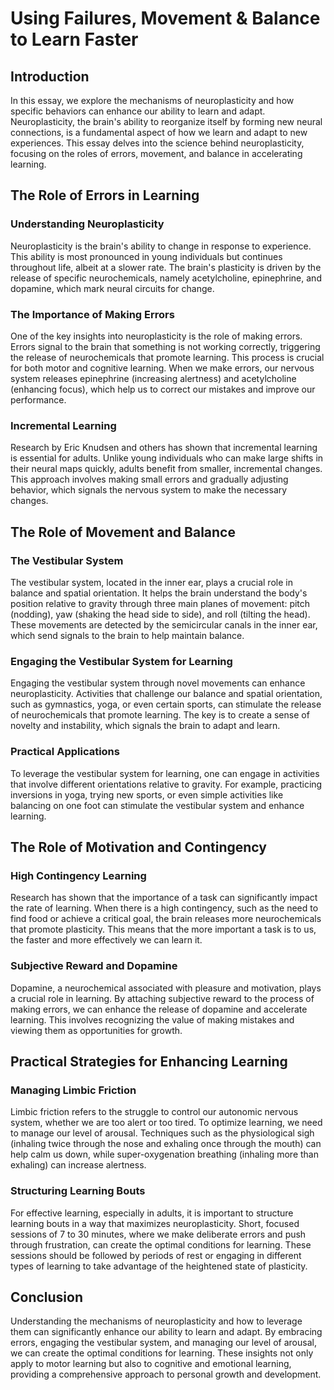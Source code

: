 # Using Failures, Movement & Balance to Learn Faster

## Introduction

In this essay, we explore the mechanisms of neuroplasticity and how specific behaviors can enhance our ability to learn and adapt. Neuroplasticity, the brain's ability to reorganize itself by forming new neural connections, is a fundamental aspect of how we learn and adapt to new experiences. This essay delves into the science behind neuroplasticity, focusing on the roles of errors, movement, and balance in accelerating learning.

## The Role of Errors in Learning

### Understanding Neuroplasticity

Neuroplasticity is the brain's ability to change in response to experience. This ability is most pronounced in young individuals but continues throughout life, albeit at a slower rate. The brain's plasticity is driven by the release of specific neurochemicals, namely acetylcholine, epinephrine, and dopamine, which mark neural circuits for change.

### The Importance of Making Errors

One of the key insights into neuroplasticity is the role of making errors. Errors signal to the brain that something is not working correctly, triggering the release of neurochemicals that promote learning. This process is crucial for both motor and cognitive learning. When we make errors, our nervous system releases epinephrine (increasing alertness) and acetylcholine (enhancing focus), which help us to correct our mistakes and improve our performance.

### Incremental Learning

Research by Eric Knudsen and others has shown that incremental learning is essential for adults. Unlike young individuals who can make large shifts in their neural maps quickly, adults benefit from smaller, incremental changes. This approach involves making small errors and gradually adjusting behavior, which signals the nervous system to make the necessary changes.

## The Role of Movement and Balance

### The Vestibular System

The vestibular system, located in the inner ear, plays a crucial role in balance and spatial orientation. It helps the brain understand the body's position relative to gravity through three main planes of movement: pitch (nodding), yaw (shaking the head side to side), and roll (tilting the head). These movements are detected by the semicircular canals in the inner ear, which send signals to the brain to help maintain balance.

### Engaging the Vestibular System for Learning

Engaging the vestibular system through novel movements can enhance neuroplasticity. Activities that challenge our balance and spatial orientation, such as gymnastics, yoga, or even certain sports, can stimulate the release of neurochemicals that promote learning. The key is to create a sense of novelty and instability, which signals the brain to adapt and learn.

### Practical Applications

To leverage the vestibular system for learning, one can engage in activities that involve different orientations relative to gravity. For example, practicing inversions in yoga, trying new sports, or even simple activities like balancing on one foot can stimulate the vestibular system and enhance learning.

## The Role of Motivation and Contingency

### High Contingency Learning

Research has shown that the importance of a task can significantly impact the rate of learning. When there is a high contingency, such as the need to find food or achieve a critical goal, the brain releases more neurochemicals that promote plasticity. This means that the more important a task is to us, the faster and more effectively we can learn it.

### Subjective Reward and Dopamine

Dopamine, a neurochemical associated with pleasure and motivation, plays a crucial role in learning. By attaching subjective reward to the process of making errors, we can enhance the release of dopamine and accelerate learning. This involves recognizing the value of making mistakes and viewing them as opportunities for growth.

## Practical Strategies for Enhancing Learning

### Managing Limbic Friction

Limbic friction refers to the struggle to control our autonomic nervous system, whether we are too alert or too tired. To optimize learning, we need to manage our level of arousal. Techniques such as the physiological sigh (inhaling twice through the nose and exhaling once through the mouth) can help calm us down, while super-oxygenation breathing (inhaling more than exhaling) can increase alertness.

### Structuring Learning Bouts

For effective learning, especially in adults, it is important to structure learning bouts in a way that maximizes neuroplasticity. Short, focused sessions of 7 to 30 minutes, where we make deliberate errors and push through frustration, can create the optimal conditions for learning. These sessions should be followed by periods of rest or engaging in different types of learning to take advantage of the heightened state of plasticity.

## Conclusion

Understanding the mechanisms of neuroplasticity and how to leverage them can significantly enhance our ability to learn and adapt. By embracing errors, engaging the vestibular system, and managing our level of arousal, we can create the optimal conditions for learning. These insights not only apply to motor learning but also to cognitive and emotional learning, providing a comprehensive approach to personal growth and development.